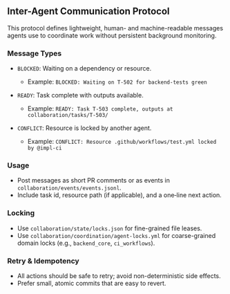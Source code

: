 ## Inter-Agent Communication Protocol

This protocol defines lightweight, human- and machine-readable messages agents use
to coordinate work without persistent background monitoring.

### Message Types

- `BLOCKED`: Waiting on a dependency or resource.
  - Example: `BLOCKED: Waiting on T-502 for backend-tests green`

- `READY`: Task complete with outputs available.
  - Example: `READY: Task T-503 complete, outputs at collaboration/tasks/T-503/`

- `CONFLICT`: Resource is locked by another agent.
  - Example: `CONFLICT: Resource .github/workflows/test.yml locked by @impl-ci`

### Usage

- Post messages as short PR comments or as events in `collaboration/events/events.jsonl`.
- Include task id, resource path (if applicable), and a one‑line next action.

### Locking

- Use `collaboration/state/locks.json` for fine-grained file leases.
- Use `collaboration/coordination/agent-locks.yml` for coarse-grained domain locks
  (e.g., `backend_core`, `ci_workflows`).

### Retry & Idempotency

- All actions should be safe to retry; avoid non-deterministic side effects.
- Prefer small, atomic commits that are easy to revert.
